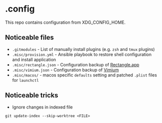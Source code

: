 # .config

This repo contains configuration from XDG_CONFIG_HOME.

## Noticeable files

* `.gitmodules` - List of manually install plugins (e.g. `zsh` and `tmux` plugins)
* `.misc/provision.yml` - Ansible playbook to restore shell configuration and install application
* `.misc/rectangle.json` - Configuration backup of [Rectangle.app](https://rectangleapp.com/)
* `.misc/vimium.json` - Configuration backup of [Vimium](https://github.com/philc/vimium)
* `.misc/macos/` - macos specific `defaults` setting and patched `.plist` files for `launchctl`

## Noticeable tricks

* Ignore changes in indexed file
```shell
git update-index --skip-worktree <FILE>
```
